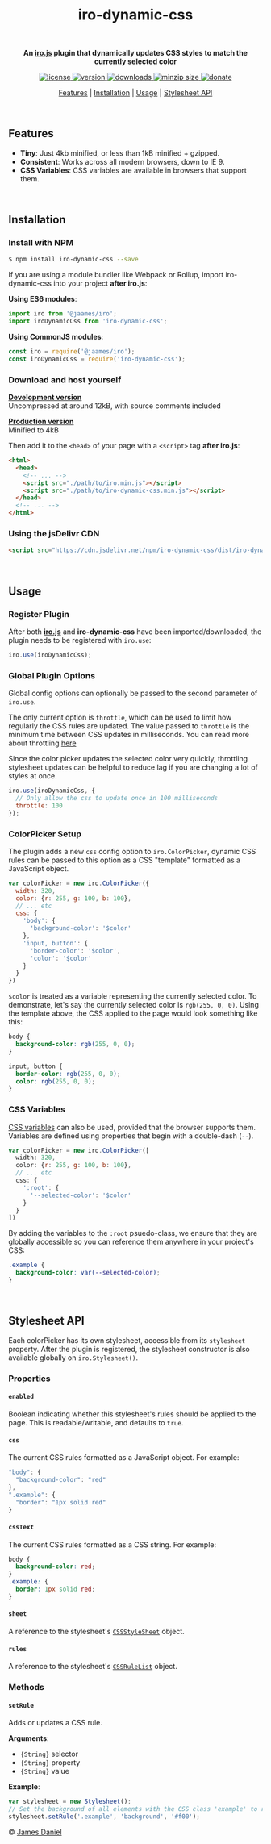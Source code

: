 <h1 align="center">iro-dynamic-css</h1>

<br/>

<p align="center">
  <b>An <a href="https://github.com/jaames/iro.js">iro.js</a> plugin that dynamically updates CSS styles to match the currently selected color</b>
</p>

<p align="center">
  <a href="https://github.com/jaames/iro-dynamic-css/blob/master/LICENSE.txt">
    <img src="https://badgen.net/github/license/jaames/iro-dynamic-css" alt="license" />
  </a>
  <a href="https://npmjs.org/package/iro-dynamic-css">
    <img src="https://badgen.net/npm/v/iro-dynamic-css?color" alt="version" />
  </a>
  <a href="https://npmjs.org/package/iro-dynamic-css">
    <img src="https://badgen.net/npm/dt/iro-dynamic-css?color" alt="downloads" />
  </a>
  <a href="https://bundlephobia.com/result?p=iro-dynamic-css">
    <img src="https://badgen.net/bundlephobia/minzip/iro-dynamic-css?color" alt="minzip size" />
  </a>
  <a href="https://www.paypal.com/cgi-bin/webscr?cmd=_s-xclick&hosted_button_id=XS9R3QTLZYAXQ&source=url">
    <img src="https://badgen.net/badge/donate/paypal/ED5151" alt="donate" />
  </a>
</p>

<p align="center">
  <a href="#features">Features</a> | <a href="#installation">Installation</a> | <a href="#usage">Usage</a> | <a href="#stylesheet-api">Stylesheet API</a>
</p>

<br/>

## Features

* **Tiny**: Just 4kb minified, or less than 1kB minified + gzipped.
* **Consistent**: Works across all modern browsers, down to IE 9.
* **CSS Variables**: CSS variables are available in browsers that support them.

<br/>

## Installation

### Install with NPM

```bash
$ npm install iro-dynamic-css --save
```

If you are using a module bundler like Webpack or Rollup, import iro-dynamic-css into your project **after iro.js**: 

**Using ES6 modules**:

```js
import iro from '@jaames/iro';
import iroDynamicCss from 'iro-dynamic-css';
```

**Using CommonJS modules**:

```js
const iro = require('@jaames/iro');
const iroDynamicCss = require('iro-dynamic-css');
```

### Download and host yourself

**[Development version](https://raw.githubusercontent.com/jaames/iro-dynamic-css/master/dist/iro-dynamic-css.js)**<br/>
Uncompressed at around 12kB, with source comments included

**[Production version](https://raw.githubusercontent.com/jaames/iro-dynamic-css/master/dist/iro-dynamic-css.min.js)**<br/>
Minified to 4kB

Then add it to the `<head>` of your page with a `<script>` tag **after iro.js**:

```html
<html>
  <head>
    <!-- ... -->
    <script src="./path/to/iro.min.js"></script>
    <script src="./path/to/iro-dynamic-css.min.js"></script>
  </head>
  <!-- ... -->
</html>
```

### Using the jsDelivr CDN

```html
<script src="https://cdn.jsdelivr.net/npm/iro-dynamic-css/dist/iro-dynamic-css.min.js"></script>
```

<br/>

## Usage

### Register Plugin

After both [**iro.js**](https://github.com/jaames/iro.js) and **iro-dynamic-css** have been imported/downloaded, the plugin needs to be registered with `iro.use`:

```js
iro.use(iroDynamicCss);
```

### Global Plugin Options

Global config options can optionally be passed to the second parameter of `iro.use`. 

The only current option is `throttle`, which can be used to limit how regularly the CSS rules are updated. The value passed to `throttle` is the minimum time between CSS updates in milliseconds. You can read more about throttling [here](https://css-tricks.com/debouncing-throttling-explained-examples/#article-header-id-5)

Since the color picker updates the selected color very quickly, throttling stylesheet updates can be helpful to reduce lag if you are changing a lot of styles at once.

```js
iro.use(iroDynamicCss, {
  // Only allow the css to update once in 100 milliseconds
  throttle: 100
});
```

### ColorPicker Setup

The plugin adds a new `css` config option to `iro.ColorPicker`, dynamic CSS rules can be passed to this option as a CSS "template" formatted as a JavaScript object.

```js
var colorPicker = new iro.ColorPicker({
  width: 320,
  color: {r: 255, g: 100, b: 100},
  // ... etc
  css: {
    'body': {
      'background-color': '$color'
    },
    'input, button': {
      'border-color': '$color',
      'color': '$color'
    }
  }
})
```

`$color` is treated as a variable representing the currently selected color. To demonstrate, let's say the currently selected color is `rgb(255, 0, 0)`. Using the template above, the CSS applied to the page would look something like this:

```css
body {
  background-color: rgb(255, 0, 0);
}

input, button {
  border-color: rgb(255, 0, 0);
  color: rgb(255, 0, 0);
}
```

### CSS Variables

[CSS variables](https://alligator.io/css/css-variables/) can also be used, provided that the browser supports them. Variables are defined using properties that begin with a double-dash (`--`). 

```js
var colorPicker = new iro.ColorPicker([
  width: 320,
  color: {r: 255, g: 100, b: 100},
  // ... etc
  css: {
    ':root': {
      '--selected-color': '$color'
    }
  }
])
```

By adding the variables to the `:root` psuedo-class, we ensure that they are globally accessible so you can reference them anywhere in your project's CSS:

```css
.example {
  background-color: var(--selected-color);
}
```

<br/>

## Stylesheet API

Each colorPicker has its own stylesheet, accessible from its `stylesheet` property. After the plugin is registered, the stylesheet constructor is also available globally on `iro.Stylesheet()`.

### Properties

#### `enabled`

Boolean indicating whether this stylesheet's rules should be applied to the page. This is readable/writable, and defaults to `true`.

#### `css`

The current CSS rules formatted as a JavaScript object. For example:

```js
"body": {
  "background-color": "red"
},
".example": {
  "border": "1px solid red"
}
```

#### `cssText`

The current CSS rules formatted as a CSS string. For example:

```css
body {
  background-color: red;
}
.example: {
  border: 1px solid red;
}
```

#### `sheet`

A reference to the stylesheet's [`CSSStyleSheet`](https://developer.mozilla.org/en-US/docs/Web/API/CSSStyleSheet) object.

#### `rules`

A reference to the stylesheet's [`CSSRuleList`](https://developer.mozilla.org/en-US/docs/Web/API/CSSRuleList) object.

### Methods

#### `setRule`

Adds or updates a CSS rule.

**Arguments**:

  * `{String}` selector
  * `{String}` property
  * `{String}` value

**Example**:

```js
var stylesheet = new Stylesheet();
// Set the background of all elements with the CSS class 'example' to red
stylesheet.setRule('.example', 'background', '#f00');
```

© [James Daniel](https://github.com/jaames)
